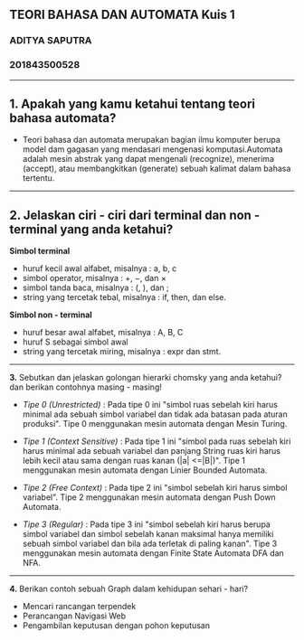 ## TEORI BAHASA DAN AUTOMATA Kuis 1

### ADITYA SAPUTRA
### 201843500528

---

**1.**  Apakah yang kamu ketahui tentang teori bahasa automata?
---
- Teori bahasa dan automata merupakan bagian
ilmu komputer berupa model dam gagasan yang
mendasari mengenasi komputasi.Automata
adalah mesin abstrak yang dapat mengenali
(recognize), menerima (accept), atau
membangkitkan (generate) sebuah kalimat
dalam bahasa tertentu.

---
**2.**  Jelaskan ciri - ciri dari terminal dan non - terminal yang anda ketahui?
---
**Simbol terminal**

- huruf kecil awal alfabet, misalnya : a, b, c
- simbol operator, misalnya : +, −, dan ×
- simbol tanda baca, misalnya : (, ), dan ;
- string yang tercetak tebal, misalnya : if, then, dan else. 

**Simbol non - terminal**
- huruf besar awal alfabet, misalnya : A, B, C
- huruf S sebagai simbol awal
- string yang tercetak miring, misalnya : expr dan stmt. 
---

**3.** Sebutkan dan jelaskan golongan hierarki chomsky yang anda ketahui? dan berikan contohnya masing - masing!

- *Tipe 0 (Unrestricted)* : Pada tipe 0 ini "simbol  ruas sebelah kiri harus minimal ada sebuah simbol variabel dan tidak ada batasan pada aturan produksi". Tipe 0 menggunakan mesin automata dengan Mesin Turing.

- *Tipe 1 (Context Sensitive)* : Pada tipe 1 ini "simbol pada ruas sebelah kiri harus minimal ada sebuah variabel dan panjang String ruas kiri harus lebih kecil atau sama dengan ruas kanan (|a| <=|B|)". Tipe 1 menggunakan mesin automata dengan Linier Bounded Automata.

- *Tipe 2 (Free Context)* : Pada tipe 2 ini "simbol sebelah kiri harus simbol variabel". Tipe 2 menggunakan mesin automata dengan Push Down Automata.

- *Tipe 3 (Regular)* : Pada tipe 3 ini "simbol sebelah kiri harus berupa simbol variabel dan simbol sebelah kanan maksimal hanya memiliki sebuah simbol variabel dan bila ada terletak di paling kanan". Tipe 3 menggunakan mesin automata dengan Finite State Automata DFA dan NFA.
  
---
  
**4.** Berikan contoh sebuah Graph dalam kehidupan sehari - hari?
- Mencari rancangan terpendek
- Perancangan Navigasi Web
- Pengambilan keputusan dengan pohon keputusan